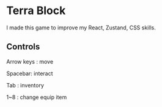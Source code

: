# Terra Block

I made this game to improve my React, Zustand, CSS skills.

## Controls

Arrow keys : move 

Spacebar: interact  

Tab : inventory  

1~8 : change equip item
